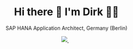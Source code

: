 

<h1 align='center'>
  Hi there 👋 I'm Dirk 👨‍💻
</h1>

<p align='center'>
  SAP HANA Application Architect, Germany (Berlin)
</p>



<p align='center'>

  <a href="https://www.linkedin.com/in/raschke-dirk-81507b3a/">
    <img src="https://img.shields.io/badge/linkedin-%230077B5.svg?&style=for-the-badge&logo=linkedin&logoColor=white" />
  </a>&nbsp;&nbsp;

</p>

  